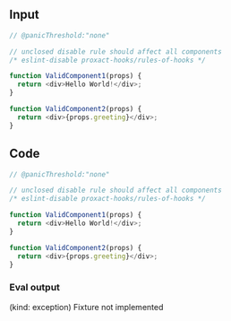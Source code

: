
## Input

```javascript
// @panicThreshold:"none"

// unclosed disable rule should affect all components
/* eslint-disable proxact-hooks/rules-of-hooks */

function ValidComponent1(props) {
  return <div>Hello World!</div>;
}

function ValidComponent2(props) {
  return <div>{props.greeting}</div>;
}

```

## Code

```javascript
// @panicThreshold:"none"

// unclosed disable rule should affect all components
/* eslint-disable proxact-hooks/rules-of-hooks */

function ValidComponent1(props) {
  return <div>Hello World!</div>;
}

function ValidComponent2(props) {
  return <div>{props.greeting}</div>;
}

```
      
### Eval output
(kind: exception) Fixture not implemented